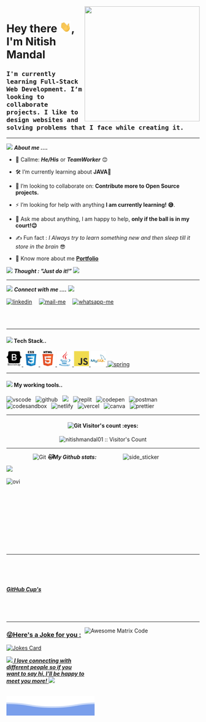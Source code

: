 <img src ="https://media.giphy.com/media/M9gbBd9nbDrOTu1Mqx/giphy.gif" align="right" width="300" height="300" />

<h1 align="left" >Hey there <img src="https://raw.githubusercontent.com/ABSphreak/ABSphreak/master/gifs/Hi.gif" width="30px">, I'm Nitish Mandal</h1>

<h3><samp><strong>I'm currently learning Full-Stack Web Development. I’m looking to collaborate projects. I like to design websites and solving problems that I face while creating it. </strong></samp></h3> 

<hr>

<img src="https://media.giphy.com/media/iY8CRBdQXODJSCERIr/giphy.gif" width="30px">&nbsp;***About me ....***

- 🧠 Callme: ***He/His*** or ***TeamWorker*** 😊 <br>

- 🛠 I’m currently learning about **JAVA**🥰<br>
- 🌱 I’m looking to collaborate on: **Contribute more to Open Source projects.**
- ⚡ I’m looking for help with anything **I am currently learning! 😅**.
- 💬 Ask me about anything, I am happy to help, **only if the ball is in my court!😉**<br>
- ✍️ Fun fact : *I Always try to learn something new and then sleep till it store in the brain* 😎<br>
- :telescope: Know more about me **[Portfolio](https://nitishmandal01.github.io/)**

 <img src="https://media.giphy.com/media/gH3LO09IOiZIqePwv9/giphy.gif" width="50" /> <b><i align="center">Thought : "Just do it!”</i></b> <img src="https://media.giphy.com/media/qjqUcgIyRjsl2/giphy.gif" width="50" />

 <hr>

<img src="https://media.giphy.com/media/iY8CRBdQXODJSCERIr/giphy.gif" width="30px">&nbsp;***Connect with me ....*** 
<img src='https://raw.githubusercontent.com/ShahriarShafin/ShahriarShafin/main/Assets/handshake.gif' width="70px">
  
 <p>
 
 <p align="left">
  <a href="https://www.linkedin.com/in/thenitishmandal/" target="_blank"><img align="center" src="https://skillicons.dev/icons?i=linkedin" alt="linkedin" /></a>&emsp;
  <a title="neelgiri65@gmail.com" href="mailto:neelgiri65@gmail.com" target="_blank"><img align="center"  src="https://cdn-icons-png.flaticon.com/128/888/888853.png"  width="50px"   alt="mail-me" /></a>&emsp;
  <a href="https://wa.me/+919718299580" target="blank"><img align="center" src="https://cdn-icons-png.flaticon.com/128/733/733585.png" width="50px"  alt="whatsapp-me" /></a>&emsp;
<!--   <a href="https://nitishmandal01.github.io" target="_blank"><img align="center" src="https://user-images.githubusercontent.com/107247913/185736439-402f6025-1e63-4eb3-b770-aacd5e4b1386.png"  width="50px" alt="portfolio" /></a>&emsp; -->
  
</p>

<br>
<br>

 <hr>
 <h4><img src="https://media.giphy.com/media/iY8CRBdQXODJSCERIr/giphy.gif" width="30px">&nbsp;Tech Stack..</h4>
<p >


  
<p align="left"> 
 <a href="https://getbootstrap.com" target="_blank" rel="noreferrer"> <img src="https://raw.githubusercontent.com/devicons/devicon/master/icons/bootstrap/bootstrap-plain-wordmark.svg" alt="bootstrap" width="40" height="40"/> </a> 
 <a href="https://www.w3schools.com/css/" target="_blank" rel="noreferrer"> <img src="https://raw.githubusercontent.com/devicons/devicon/master/icons/css3/css3-original-wordmark.svg" alt="css3" width="40" height="40"/> </a> 
 </a> <a href="https://www.w3.org/html/" target="_blank" rel="noreferrer"> <img src="https://raw.githubusercontent.com/devicons/devicon/master/icons/html5/html5-original-wordmark.svg" alt="html5" width="40" height="40"/> </a> <a href="https://www.java.com" target="_blank" rel="noreferrer"> <img src="https://raw.githubusercontent.com/devicons/devicon/master/icons/java/java-original.svg" alt="java" width="40" height="40"/> </a> <a href="https://developer.mozilla.org/en-US/docs/Web/JavaScript" target="_blank" rel="noreferrer"> <img src="https://raw.githubusercontent.com/devicons/devicon/master/icons/javascript/javascript-original.svg" alt="javascript" width="40" height="40"/> </a> <a href="https://www.mysql.com/" target="_blank" rel="noreferrer"> <img src="https://raw.githubusercontent.com/devicons/devicon/master/icons/mysql/mysql-original-wordmark.svg" alt="mysql" width="40" height="40"/> </a>  <a href="https://spring.io/" target="_blank" rel="noreferrer"> <img src="https://www.vectorlogo.zone/logos/springio/springio-icon.svg" alt="spring" width="40" height="40"/> </a> </p>

           
</p>
<hr>
<h4><img src="https://media.giphy.com/media/iY8CRBdQXODJSCERIr/giphy.gif" width="30px">&nbsp;My working tools..</h4>
<p>
  <img src="https://img.shields.io/badge/VSCode-0078D4?style=for-the-badge&logo=visual%20studio%20code&logoColor=white" alt="vscode" />&nbsp;&nbsp;
  <img src="https://img.shields.io/badge/GitHub-100000?style=for-the-badge&logo=github&logoColor=white" alt="github"/>&nbsp;&nbsp;
  <img src="https://img.shields.io/badge/Git%20-%23F7DF1E.svg?&style=for-the-badge&color=blue&logo=Git&logoColor=white" />&nbsp;&nbsp;
  <img src="https://img.shields.io/badge/replit-667881?style=for-the-badge&logo=replit&logoColor=white" alt="replit" />&nbsp;&nbsp;
 <img src="https://img.shields.io/badge/Codepen-000000?style=for-the-badge&logo=codepen&logoColor=white" alt="codepen" />&nbsp;&nbsp;
 <img src="https://img.shields.io/badge/Postman-FF6C37?style=for-the-badge&logo=Postman&logoColor=white" alt="postman"/>&nbsp;&nbsp;
 <br/>
  <img src="https://img.shields.io/badge/Codesandbox-000000?style=for-the-badge&logo=CodeSandbox&logoColor=white" alt="codesandbox" />&nbsp;&nbsp;
  <img src="https://img.shields.io/badge/Netlify-00C7B7?style=for-the-badge&logo=netlify&logoColor=white" alt="netlify" />&nbsp;&nbsp;
  <img src="https://img.shields.io/badge/Vercel-000000?style=for-the-badge&logo=vercel&logoColor=white" alt="vercel" />&nbsp;&nbsp;
  <img src="https://img.shields.io/badge/Canva-%2300C4CC.svg?&style=for-the-badge&logo=Canva&logoColor=white" alt="canva" />&nbsp;&nbsp;
  <img src="https://img.shields.io/badge/prettier-1A2C34?style=for-the-badge&logo=prettier&logoColor=F7BA3E" alt="prettier" />&nbsp;&nbsp;
</p>
<hr>

<h4 align="center"><img src="https://media.giphy.com/media/W5eoZHPpUx9sapR0eu/giphy.gif" width="30px" alt="Git"/>&nbsp;Visitor's count :eyes:</h4>

<p align="center"><img src="https://profile-counter.glitch.me/{nitishmandal01}/count.svg" alt="nitishmandal01 :: Visitor's Count" /></p>

<hr>

 <img align="right" width=200px height=250px alt="side_sticker" src="https://media.giphy.com/media/TEnXkcsHrP4YedChhA/giphy.gif" />


<p align="center">
<img src="https://media.giphy.com/media/W5eoZHPpUx9sapR0eu/giphy.gif" width="30px" alt="Git"/>&nbsp;<i><b>🐱My Github stats:</b></i> 
</p>


<p align="left" >
<img src="https://github-readme-streak-stats.herokuapp.com/?user=nitishmandal01&theme=chartreuse-dark"  />
</p>


<p>
<a href="https://github.com/nitishmandal01"><span>
 <img align="left" src="https://github-readme-stats.vercel.app/api/top-langs?username=nitishmandal01&show_icons=true&locale=en&layout=compact&theme=chartreuse-dark" alt="ovi"/><br/><br/><br/><br/><br/><br/>
<!-- <a> <img align="left" src="https://github-readme-stats.vercel.app/api?username=nitishmandal01&show_icons=true&locale=en&theme=chartreuse-dark" alt="ovi" width="400px"/>
</span></a>  -->
 </p>

<br/><br/><br/><br/>
<hr clear="both"> 
 <br/><br/><br/>



 <br/>
<b><i>GitHub Cup's</i></b>
 <p align="center" ><img src="https://github-profile-trophy.vercel.app/?username=nitishmandal01&theme=vue" alt=""/> </p>
 <br/>
 


<hr clear="both">





<img src = 'https://github.com/MarikIshtar007/MarikIshtar007/blob/master/images/matrix.gif' alt = 'Awesome Matrix Code' align='right' height=180px width="300px"/>

### 😜Here's a Joke for you :
<img src="https://readme-jokes.vercel.app/api" alt="Jokes Card" />

<img src="https://media.giphy.com/media/LnQjpWaON8nhr21vNW/giphy.gif" width="60"> <em><b>**I love connecting with different people</b> so if you want to say <b>hi, I'll be happy to meet you more!**</b></em> <img src="https://media.giphy.com/media/7j2hfyeVcDtf2/giphy.gif" width="50" />
  
![](https://github.com/amandewatnitrr/amandewatnitrr/blob/main/imgs/bottom_header.svg)
